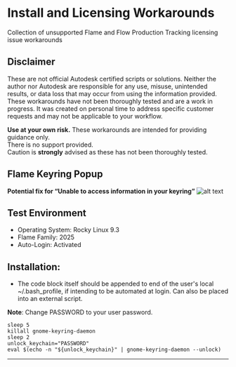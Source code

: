 
# Install and Licensing Workarounds
Collection of unsupported Flame and Flow Production Tracking licensing issue workarounds

## Disclaimer

These are not official Autodesk certified scripts or solutions. Neither the author nor Autodesk are
responsible for any use, misuse, unintended results, or data loss that may occur from using
the information provided. These workarounds have not been thoroughly tested and are a work in progress. It was
created on personal time to address specific customer requests and may not be applicable to your workflow.

**Use at your own risk.**
These workarounds are intended for providing guidance only.<br>
There is no support provided.<br>
Caution is **strongly** advised as these has not been thoroughly tested.



## Flame Keyring Popup
**Potential fix for “Unable to access information in your keyring”**
![alt text](https://global.discourse-cdn.com/flex020/uploads/thedepartmentofexternalservices/original/2X/6/689ff113d0e77b3f1b1c16dc53868d717b4abb38.png)

## Test Environment

- Operating System: Rocky Linux 9.3
- Flame Family: 2025
- Auto-Login: Activated
 

## Installation:
- The code block itself should be appended to end of the user's local ~/.bash_profile, if intending to be automated at login.  Can also be placed into an external script.  

**Note**: Change PASSWORD to your user password.

    sleep 5
    killall gnome-keyring-daemon
    sleep 2
    unlock_keychain="PASSWORD"
    eval $(echo -n "${unlock_keychain}" | gnome-keyring-daemon --unlock)

-------------
